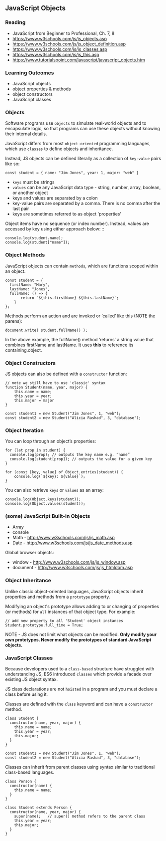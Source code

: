 JavaScript Objects
---

### Reading

* JavaScript from Beginner to Professional, Ch. 7, 8
* https://www.w3schools.com/js/js_objects.asp
* https://www.w3schools.com/js/js_object_definition.asp
* https://www.w3schools.com/js/js_classes.asp
* https://www.w3schools.com/js/js_this.asp
* https://www.tutorialspoint.com/javascript/javascript_objects.htm

### Learning Outcomes

* JavaScript objects
* object properties & methods
* object constructors
* JavaScript classes

### Objects

Software programs use `objects` to simulate real-world objects and to encapsulate logic, so that programs can use these objects without knowing their internal details.

JavaScript differs from most `object-oriented` programming languages, which use `classes` to define objects and inheritance.

Instead, JS objects can be defined literally as a collection of `key-value` pairs like so:

    const student = { name: "Jim Jones", year: 1, major: "web" }

- `keys` must be strings
- `values` can be any JavaScript data type - string, number, array, boolean, or another object
- keys and values are separated by a colon
- key-value pairs are separated by a comma. There is no comma after the last pair
- keys are sometimes referred to as object 'properties'
 
Object items have no sequence (or index number). Instead, values are accessed by key using either approach below:
::

    console.log(student.name);
    console.log(student["name"]);

### Object Methods

JavaScript objects can contain `methods`, which are functions scoped within an object.

    const student = {
      firstName: "Mary",
      lastName: "Jones",
      fullName: () => {
           return `${this.firstName} ${this.lastName}`;
        }
    };

Methods perform an action and are invoked or ‘called’ like this (NOTE the parens):

    document.write( student.fullName() );

In the above example, the fullName() method ‘returns’ a string value that combines firstName and lastName. It uses **this** to reference its containing.object.

### Object Constructors

JS objects can also be defined with a `constructor` function:

    // note we still have to use 'classic' syntax
    function Student(name, year, major) {
        this.name = name;
        this.year = year;
        this.major = major
    }

    const student1 = new Student("Jim Jones", 1, "web");
    const student2 = new Student("Alicia Rashad", 3, "database");


### Object Iteration

You can loop through an object’s properties:

    for (let prop in student) {
      console.log(prop); // outputs the key name e.g. “name”
      console.log(student[prop]); // outputs the value for a given key 
    }

    for (const [key, value] of Object.entries(student)) {
        console.log(`${key}: ${value}`);
    }

You can also retrieve `keys` or `values` as an array:

    console.log(Object.keys(student));
    console.log(Object.values(student));

### (some) JavaScript Built-in Objects

- Array
- console
- Math - http://www.w3schools.com/js/js_math.asp 
- Date - http://www.w3schools.com/js/js_date_methods.asp 
 
Global browser objects:

- window - http://www.w3schools.com/js/js_window.asp 
- document - http://www.w3schools.com/js/js_htmldom.asp 


### Object Inheritance

Unlike classic object-oriented languages, JavaScript objects inherit properties and methods from a `prototype` property.

Modifying an object's prototype allows adding to or changing of properties (or methods) for `all` instances of that object type. For example:

    // add new property to all 'Student' object instances
    Student.prototype.full_time = True;

NOTE - JS does not limit what objects can be modified. **Only modify your own prototypes. Never modify the prototypes of standard JavaScript objects.**

### JavaScript Classes

Because developers used to a `class-based` structure have struggled with understanding JS, ES6 introduced `classes` which provide a facade over existing JS object syntax.

JS class declarations are not `hoisted` in a program and you must declare a class before using it.

Classes are defined with the `class` keyword and can have a `constructor` method.

    class Student {
      constructor(name, year, major) {
        this.name = name;
        this.year = year;
        this.major;
      }
    }

    const student1 = new Student("Jim Jones", 1, "web");
    const student2 = new Student("Alicia Rashad", 3, "database");

Classes can inherit from parent classes using syntax similar to traditional class-based languages.

    class Person {
      constructor(name) {
        this.name = name;
      }
    }

    class Student extends Person {
      constructor(name, year, major) {
        super(name);   // super() method refers to the parent class
        this.year = year;
        this.major;
      }
    }
